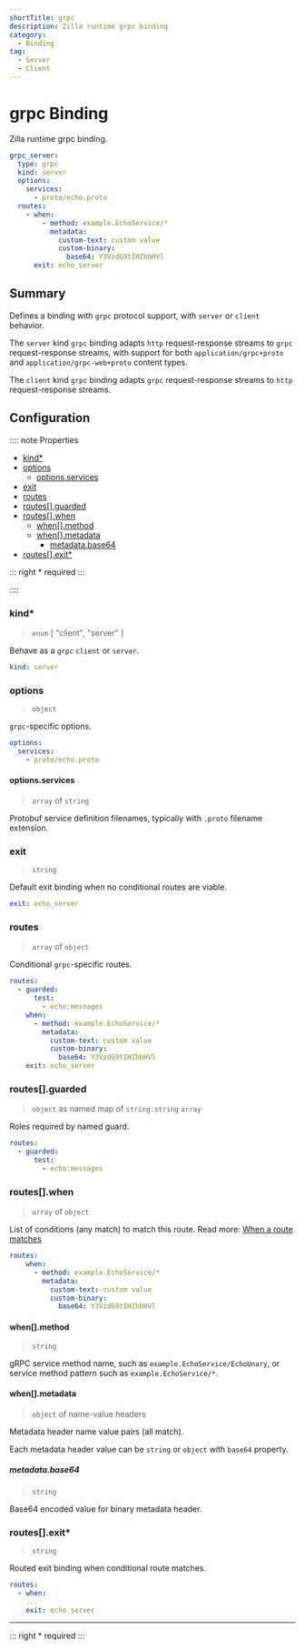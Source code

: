```yaml
---
shortTitle: grpc
description: Zilla runtime grpc binding
category:
  - Binding
tag:
  - Server
  - Client
---
```


# grpc Binding

Zilla runtime grpc binding.

```yaml {2}
grpc_server:
  type: grpc
  kind: server
  options:
    services:
      - proto/echo.proto
  routes:
    - when:
        - method: example.EchoService/*
          metadata:
            custom-text: custom value
            custom-binary:
              base64: Y3VzdG9tIHZhbHVl
      exit: echo_server
```

## Summary

Defines a binding with `grpc` protocol support, with `server` or `client` behavior.

The `server` kind `grpc` binding adapts `http` request-response streams to `grpc` request-response streams, with support for both `application/grpc+proto` and `application/grpc-web+proto` content types.

The `client` kind `grpc` binding adapts `grpc` request-response streams to `http` request-response streams.

## Configuration

:::: note Properties

- [kind\*](#kind)
- [options](#options)
  - [options.services](#options-services)
- [exit](#exit)
- [routes](#routes)
- [routes\[\].guarded](#routes-guarded)
- [routes\[\].when](#routes-when)
  - [when\[\].method](#when-method)
  - [when\[\].metadata](#when-metadata)
    - [metadata.base64](#metadata-base64)
- [routes\[\].exit\*](#routes-exit)

::: right
\* required
:::

::::

### kind\*

> `enum` [ "client", "server" ]

Behave as a `grpc` `client` or `server`.

```yaml
kind: server
```

### options

> `object`

`grpc`-specific options.

```yaml
options:
  services:
    - proto/echo.proto
```

#### options.services

> `array` of `string`

Protobuf service definition filenames, typically with `.proto` filename extension.

### exit

> `string`

Default exit binding when no conditional routes are viable.

```yaml
exit: echo_server
```

### routes

> `array` of `object`

Conditional `grpc`-specific routes.

```yaml
routes:
  - guarded:
      test:
        - echo:messages
    when:
      - method: example.EchoService/*
        metadata:
          custom-text: custom value
          custom-binary:
            base64: Y3VzdG9tIHZhbHVl
    exit: echo_server
```

### routes[].guarded

> `object` as named map of `string:string` `array`

Roles required by named guard.

```yaml
routes:
  - guarded:
      test:
        - echo:messages
```

### routes[].when

> `array` of `object`

List of conditions (any match) to match this route.
Read more: [When a route matches](../../../concepts/config-intro.md#when-a-route-matches)

```yaml
routes:
    when:
      - method: example.EchoService/*
        metadata:
          custom-text: custom value
          custom-binary:
            base64: Y3VzdG9tIHZhbHVl
```

#### when[].method

> `string`

gRPC service method name, such as `example.EchoService/EchoUnary`, or service method pattern such as `example.EchoService/*`.

#### when[].metadata

> `object` of name-value headers

Metadata header name value pairs (all match).

Each metadata header value can be `string` or `object` with `base64` property.

##### metadata.base64

> `string`

Base64 encoded value for binary metadata header.

### routes[].exit\*

> `string`

Routed exit binding when conditional route matches.

```yaml
routes:
  - when:
    ...
    exit: echo_server
```

---

::: right
\* required
:::
